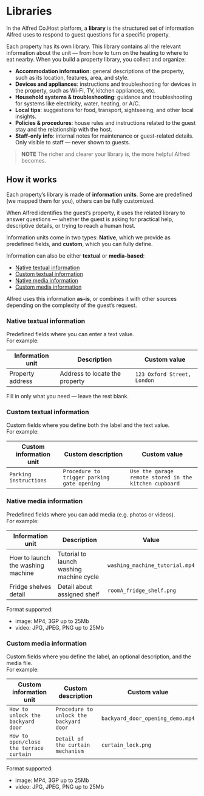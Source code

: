 <div data-toc-depth="3"></div>

# Libraries

In the Alfred Co.Host platform, a **library** is the structured set of information Alfred uses to respond to guest questions for a specific property.

Each property has its own library. This library contains all the relevant information about the unit — from how to turn on the heating to where to eat nearby. When you build a property library, you collect and organize:

- **Accommodation information**: general descriptions of the property, such as its location, features, area, and style.  
- **Devices and appliances**: instructions and troubleshooting for devices in the property, such as Wi-Fi, TV, kitchen appliances, etc.  
- **Household systems & troubleshooting**: guidance and troubleshooting for systems like electricity, water, heating, or A/C.  
- **Local tips**: suggestions for food, transport, sightseeing, and other local insights.  
- **Policies & procedures**: house rules and instructions related to the guest stay and the relationship with the host.  
- **Staff-only info**: internal notes for maintenance or guest-related details. Only visible to staff — never shown to guests.

> **NOTE** The richer and clearer your library is, the more helpful Alfred becomes.

## How it works

Each property’s library is made of **information units**. Some are predefined (we mapped them for you), others can be fully customized.

When Alfred identifies the guest’s property, it uses the related library to answer questions — whether the guest is asking for practical help, descriptive details, or trying to reach a human host.

Information units come in two types: **Native**, which we provide as predefined fields, and **custom**, which you can fully define.

Information can also be either **textual** or **media-based**:

- [Native textual information](#native-textual-information)
- [Custom textual information](#custom-textual-information)
- [Native media information](#native-media-information)
- [Custom media information](#custom-media-information)

Alfred uses this information **as-is**, or combines it with other sources depending on the complexity of the guest’s request.

### Native textual information

Predefined fields where you can enter a text value.  
For example:

| Information unit | Description | Custom value |
| --- | --- | --- |
| Property address | Address to locate the property | `123 Oxford Street, London` |

Fill in only what you need — leave the rest blank.

### Custom textual information
Custom fields where you define both the label and the text value.  
For example:

| Custom information unit | Custom description | Custom value |
| --- | --- | --- |
| `Parking instructions` | `Procedure to trigger parking gate opening` | `Use the garage remote stored in the kitchen cupboard` |

### Native media information

Predefined fields where you can add media (e.g. photos or videos).  
For example:

|Information unit | Description | Value |
| --- | --- | --- |
| How to launch the washing machine | Tutorial to launch washing machine cycle | `washing_machine_tutorial.mp4`|
| Fridge shelves detail | Detail about assigned shelf | `roomA_fridge_shelf.png` |

Format supported:
- image: MP4, 3GP up to 25Mb
- video: JPG, JPEG, PNG up to 25Mb

### Custom media information

Custom fields where you define the label, an optional description, and the media file.  
For example:

|Custom information unit | Custom description | Custom value |
| --- | --- |--- |
|`How to unlock the backyard door` | `Procedure to unlock the backyard door` | `backyard_door_opening_demo.mp4`
|`How to open/close the terrace curtain` | `Detail of the curtain mechanism` | `curtain_lock.png`| 

Format supported:
- image: MP4, 3GP up to 25Mb
- video: JPG, JPEG, PNG up to 25Mb
